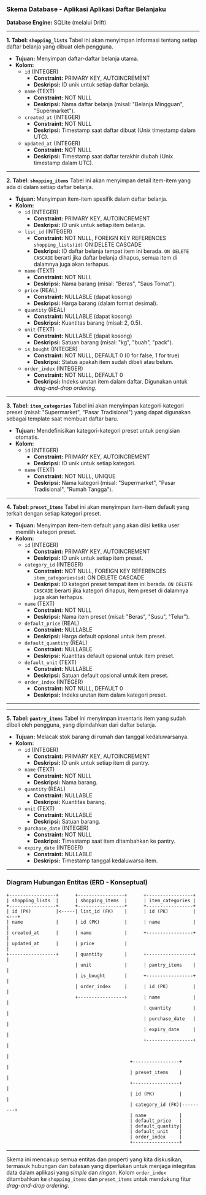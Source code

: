 ### Skema Database - Aplikasi Aplikasi Daftar Belanjaku

**Database Engine:** SQLite (melalui Drift)

---

**1. Tabel: `shopping_lists`**
Tabel ini akan menyimpan informasi tentang setiap daftar belanja yang dibuat oleh pengguna.

*   **Tujuan:** Menyimpan daftar-daftar belanja utama.
*   **Kolom:**
    *   `id` (INTEGER)
        *   **Constraint:** PRIMARY KEY, AUTOINCREMENT
        *   **Deskripsi:** ID unik untuk setiap daftar belanja.
    *   `name` (TEXT)
        *   **Constraint:** NOT NULL
        *   **Deskripsi:** Nama daftar belanja (misal: "Belanja Mingguan", "Supermarket").
    *   `created_at` (INTEGER)
        *   **Constraint:** NOT NULL
        *   **Deskripsi:** Timestamp saat daftar dibuat (Unix timestamp dalam UTC).
    *   `updated_at` (INTEGER)
        *   **Constraint:** NOT NULL
        *   **Deskripsi:** Timestamp saat daftar terakhir diubah (Unix timestamp dalam UTC).

---

**2. Tabel: `shopping_items`**
Tabel ini akan menyimpan detail item-item yang ada di dalam setiap daftar belanja.

*   **Tujuan:** Menyimpan item-item spesifik dalam daftar belanja.
*   **Kolom:**
    *   `id` (INTEGER)
        *   **Constraint:** PRIMARY KEY, AUTOINCREMENT
        *   **Deskripsi:** ID unik untuk setiap item belanja.
    *   `list_id` (INTEGER)
        *   **Constraint:** NOT NULL, FOREIGN KEY REFERENCES `shopping_lists(id)` ON DELETE CASCADE
        *   **Deskripsi:** ID daftar belanja tempat item ini berada. `ON DELETE CASCADE` berarti jika daftar belanja dihapus, semua item di dalamnya juga akan terhapus.
    *   `name` (TEXT)
        *   **Constraint:** NOT NULL
        *   **Deskripsi:** Nama barang (misal: "Beras", "Saus Tomat").
    *   `price` (REAL)
        *   **Constraint:** NULLABLE (dapat kosong)
        *   **Deskripsi:** Harga barang (dalam format desimal).
    *   `quantity` (REAL)
        *   **Constraint:** NULLABLE (dapat kosong)
        *   **Deskripsi:** Kuantitas barang (misal: 2, 0.5).
    *   `unit` (TEXT)
        *   **Constraint:** NULLABLE (dapat kosong)
        *   **Deskripsi:** Satuan barang (misal: "kg", "buah", "pack").
    *   `is_bought` (INTEGER)
        *   **Constraint:** NOT NULL, DEFAULT 0 (0 for false, 1 for true)
        *   **Deskripsi:** Status apakah item sudah dibeli atau belum.
    *   `order_index` (INTEGER)
        *   **Constraint:** NOT NULL, DEFAULT 0
        *   **Deskripsi:** Indeks urutan item dalam daftar. Digunakan untuk *drag-and-drop ordering*.

---

**3. Tabel: `item_categories`**
Tabel ini akan menyimpan kategori-kategori preset (misal: "Supermarket", "Pasar Tradisional") yang dapat digunakan sebagai template saat membuat daftar baru.

*   **Tujuan:** Mendefinisikan kategori-kategori preset untuk pengisian otomatis.
*   **Kolom:**
    *   `id` (INTEGER)
        *   **Constraint:** PRIMARY KEY, AUTOINCREMENT
        *   **Deskripsi:** ID unik untuk setiap kategori.
    *   `name` (TEXT)
        *   **Constraint:** NOT NULL, UNIQUE
        *   **Deskripsi:** Nama kategori (misal: "Supermarket", "Pasar Tradisional", "Rumah Tangga").

---

**4. Tabel: `preset_items`**
Tabel ini akan menyimpan item-item default yang terkait dengan setiap kategori preset.

*   **Tujuan:** Menyimpan item-item default yang akan diisi ketika user memilih kategori preset.
*   **Kolom:**
    *   `id` (INTEGER)
        *   **Constraint:** PRIMARY KEY, AUTOINCREMENT
        *   **Deskripsi:** ID unik untuk setiap item preset.
    *   `category_id` (INTEGER)
        *   **Constraint:** NOT NULL, FOREIGN KEY REFERENCES `item_categories(id)` ON DELETE CASCADE
        *   **Deskripsi:** ID kategori preset tempat item ini berada. `ON DELETE CASCADE` berarti jika kategori dihapus, item preset di dalamnya juga akan terhapus.
    *   `name` (TEXT)
        *   **Constraint:** NOT NULL
        *   **Deskripsi:** Nama item preset (misal: "Beras", "Susu", "Telur").
    *   `default_price` (REAL)
        *   **Constraint:** NULLABLE
        *   **Deskripsi:** Harga default opsional untuk item preset.
    *   `default_quantity` (REAL)
        *   **Constraint:** NULLABLE
        *   **Deskripsi:** Kuantitas default opsional untuk item preset.
    *   `default_unit` (TEXT)
        *   **Constraint:** NULLABLE
        *   **Deskripsi:** Satuan default opsional untuk item preset.
    *   `order_index` (INTEGER)
        *   **Constraint:** NOT NULL, DEFAULT 0
        *   **Deskripsi:** Indeks urutan item dalam kategori preset.

---

---

**5. Tabel: `pantry_items`**
Tabel ini menyimpan inventaris item yang sudah dibeli oleh pengguna, yang dipindahkan dari daftar belanja.

*   **Tujuan:** Melacak stok barang di rumah dan tanggal kedaluwarsanya.
*   **Kolom:**
    *   `id` (INTEGER)
        *   **Constraint:** PRIMARY KEY, AUTOINCREMENT
        *   **Deskripsi:** ID unik untuk setiap item di pantry.
    *   `name` (TEXT)
        *   **Constraint:** NOT NULL
        *   **Deskripsi:** Nama barang.
    *   `quantity` (REAL)
        *   **Constraint:** NULLABLE
        *   **Deskripsi:** Kuantitas barang.
    *   `unit` (TEXT)
        *   **Constraint:** NULLABLE
        *   **Deskripsi:** Satuan barang.
    *   `purchase_date` (INTEGER)
        *   **Constraint:** NOT NULL
        *   **Deskripsi:** Timestamp saat item ditambahkan ke pantry.
    *   `expiry_date` (INTEGER)
        *   **Constraint:** NULLABLE
        *   **Deskripsi:** Timestamp tanggal kedaluwarsa item.

---

### Diagram Hubungan Entitas (ERD - Konseptual)

```
+-----------------+      +-----------------+      +-----------------+
| shopping_lists  |      | shopping_items  |      | item_categories |
+-----------------+      +-----------------+      +-----------------+
| id (PK)         |<-----| list_id (FK)    |      | id (PK)         |<---+
| name            |      | id (PK)         |      | name            |    |
| created_at      |      | name            |      +-----------------+    |
| updated_at      |      | price           |                             |
+-----------------+      | quantity        |      +-----------------+    |
                         | unit            |      | pantry_items    |    |
                         | is_bought       |      +-----------------+    |
                         | order_index     |      | id (PK)         |    |
                         +-----------------+      | name            |    |
                                                  | quantity        |    |
                                                  | purchase_date   |    |
                                                  | expiry_date     |    |
                                                  +-----------------+    |
                                                                         |
                                             +-----------------+         |
                                             | preset_items    |         |
                                             +-----------------+         |
                                             | id (PK)         |         |
                                             | category_id (FK)|---------+
                                             | name            |
                                             | default_price   |
                                             | default_quantity|
                                             | default_unit    |
                                             | order_index     |
                                             +-----------------+
```

---

Skema ini mencakup semua entitas dan properti yang kita diskusikan, termasuk hubungan dan batasan yang diperlukan untuk menjaga integritas data dalam aplikasi yang *simple* dan *ringan*. Kolom `order_index` ditambahkan ke `shopping_items` dan `preset_items` untuk mendukung fitur *drag-and-drop ordering*.
